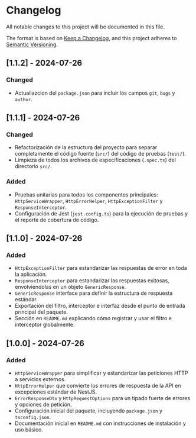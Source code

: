 # Changelog

All notable changes to this project will be documented in this file.

The format is based on [Keep a Changelog](https://keepachangelog.com/en/1.0.0/),
and this project adheres to [Semantic Versioning](https://semver.org/spec/v2.0.0.html).

## [1.1.2] - 2024-07-26

### Changed

- Actualiazcion del `package.json` para incluir los campos `git`, `bugs` y `author`.

## [1.1.1] - 2024-07-26

### Changed

- Refactorización de la estructura del proyecto para separar completamente el código fuente (`src/`) del código de pruebas (`test/`).
- Limpieza de todos los archivos de especificaciones (`.spec.ts`) del directorio `src/`.

### Added

- Pruebas unitarias para todos los componentes principales: `HttpServiceWrapper`, `HttpErrorHelper`, `HttpExceptionFilter` y `ResponseInterceptor`.
- Configuración de Jest (`jest.config.ts`) para la ejecución de pruebas y el reporte de cobertura de código.

## [1.1.0] - 2024-07-26

### Added

- `HttpExceptionFilter` para estandarizar las respuestas de error en toda la aplicación.
- `ResponseInterceptor` para estandarizar las respuestas exitosas, envolviéndolas en un objeto `GenericResponse`.
- `GenericResponse` interface para definir la estructura de respuesta estándar.
- Exportación del filtro, interceptor e interfaz desde el punto de entrada principal del paquete.
- Sección en `README.md` explicando cómo registrar y usar el filtro e interceptor globalmente.

## [1.0.0] - 2024-07-26

### Added

- `HttpServiceWrapper` para simplificar y estandarizar las peticiones HTTP a servicios externos.
- `HttpErrorHelper` que convierte los errores de respuesta de la API en excepciones estándar de NestJS.
- `ErrorResponseDto` y `HttpRequestOptions` para un tipado fuerte de errores y opciones de petición.
- Configuración inicial del paquete, incluyendo `package.json` y `tsconfig.json`.
- Documentación inicial en `README.md` con instrucciones de instalación y uso básico.

